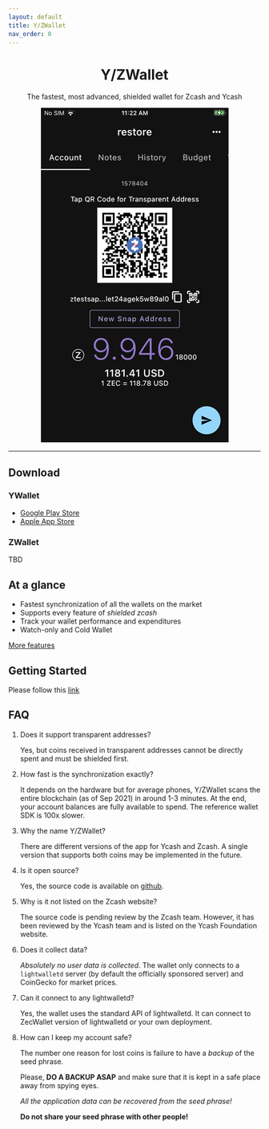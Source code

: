 ```yaml
---
layout: default
title: Y/ZWallet
nav_order: 0
---
```


<p align="center">
    <h1 align="center">Y/ZWallet</h1>
    <p align="center">The fastest, most advanced, shielded wallet for Zcash and Ycash</p>
	<div align="center"><img src="IMG_0115.PNG"></div>
</p>

---


## Download 

### YWallet

- [Google Play Store](https://play.google.com/store/apps/details?id=me.hanh.ywallet)
- [Apple App Store](https://apps.apple.com/us/app/ywallet/id1583859229)

### ZWallet

TBD

## At a glance

- Fastest synchronization of all the wallets on the market
- Supports every feature of *shielded zcash*
- Track your wallet performance and expenditures
- Watch-only and Cold Wallet

[More features](features)

## Getting Started

Please follow this [link](getting-started)

## FAQ

1. Does it support transparent addresses?

   Yes, but coins received in transparent addresses cannot be directly spent and must
   be shielded first.
  
2. How fast is the synchronization exactly?

   It depends on the hardware but for average phones, Y/ZWallet scans the entire blockchain
   (as of Sep 2021) in around 1-3 minutes. At the end, your account balances are 
   fully available to spend. The reference wallet SDK is 100x slower.
   
3. Why the name Y/ZWallet? 

   There are different versions of the app for Ycash and Zcash. 
   A single version that supports both coins may be implemented in the future.
   
4. Is it open source?
   
   Yes, the source code is available on [github](https://github.com/hhanh00/zwallet).
   
5. Why is it not listed on the Zcash website?

   The source code is pending review by the Zcash team.
   However, it has been reviewed by the Ycash team and is listed on the Ycash 
   Foundation website.
   
6. Does it collect data?

   *Absolutely no user data is collected*. The wallet only connects to a `lightwalletd` server
   (by default the officially sponsored server) and CoinGecko for market prices.

7. Can it connect to any lightwalletd?

   Yes, the wallet uses the standard API of lightwalletd. It can connect to 
   ZecWallet version of lightwalletd or your own deployment.
   
8. How can I keep my account safe?

   The number one reason for lost coins is failure to have a *backup* of the 
   seed phrase.
   
   Please, **DO A BACKUP ASAP** and make sure that it is kept in a 
   safe place away from spying eyes.
   
   *All the application data can be recovered from the seed phrase!*
   
   **Do not share your seed phrase with other people!**
